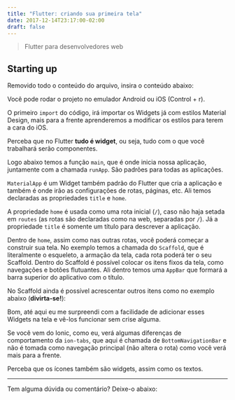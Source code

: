 ```yaml
---
title: "Flutter: criando sua primeira tela"
date: 2017-12-14T23:17:00-02:00
draft: false
---
```


> Flutter para desenvolvedores web

## Starting up

Removido todo o conteúdo do arquivo, insira o conteúdo abaixo:

<script src="https://gist.github.com/mnaegeler/acff78c01d5d436cdd5fa93a4fe6d1ce.js"></script>

Você pode rodar o projeto no emulador Android ou iOS (Control + r).

O primeiro `import` do código, irá importar os Widgets já com estilos Material Design, mais para a frente aprenderemos a modificar os estilos para terem a cara do iOS.

Perceba que no Flutter **tudo é widget**, ou seja, tudo com o que você  trabalhará serão componentes.

Logo abaixo temos a função `main`, que é onde inicia nossa aplicação, juntamente com a chamada `runApp`. São padrões para todas as aplicações.

`MaterialApp` é um Widget também padrão do Flutter que cria a aplicação e também é onde irão as configurações de rotas, páginas, etc. Ali temos declaradas as propriedades `title` e `home`.

A propriedade `home` é usada como uma rota inicial (`/`), caso não haja setada em `routes` (as rotas são declaradas como na web, separadas por `/`). Já a propriedade `title` é somente um título para descrever a aplicação.

Dentro de `home`, assim como nas outras rotas, você poderá começar a construir sua tela. No exemplo temos a chamada do `Scaffold`, que é literalmente o esqueleto, a armação da tela, cada rota poderá ter o seu Scaffold. Dentro do Scaffold é possível colocar os itens fixos da tela, como navegações e botões flutuantes. Ali dentro temos uma `AppBar` que formará a barra superior do aplicativo com o título.

No Scaffold ainda é possível acrescentar outros itens como no exemplo abaixo (**divirta-se!**):

<script src="https://gist.github.com/mnaegeler/19539fa78aa38264728b7f7eaa771d71.js"></script>

Bom, até aqui eu me surpreendi com a facilidade de adicionar esses Widgets na tela e vê-los funcionar sem crise alguma.

Se você vem do Ionic, como eu, verá algumas diferenças de comportamento da `ion-tabs`, que aqui é chamada de `BottomNavigationBar` e não é tomada como navegação principal (não altera o rota) como você verá mais para a frente.

Perceba que os ícones também são widgets, assim como os textos.

---

Tem alguma dúvida ou comentário? Deixe-o abaixo:
